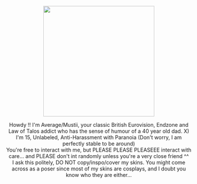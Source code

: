 <p align="center">
<img src="https://i.pinimg.com/736x/f0/45/f7/f045f7a5dfff4eb1f070f67a8ae79cac.jpg" width=300 height=300>
</p>

<div align="center">
Howdy !! I'm Average/Mustii, your classic British Eurovision, Endzone and Law of Talos addict who has the sense of humour of a 40 year old dad. X)
<div align="center">
I'm 15, Unlabeled, Anti-Harassment with Paranoia (Don't worry, I am perfectly stable to be around)
<div align="center">
You're free to interact with me, but PLEASE PLEASE PLEASEEE interact with care... and PLEASE don't int randomly unless you're a very close friend ^^
<div align="center">
I ask this politely, DO NOT copy/inspo/cover my skins. You might come across as a poser since most of my skins are cosplays, and I doubt you know who they are either...

